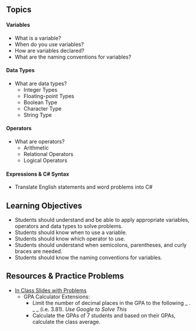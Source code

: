 ## Topics
#### Variables
- What is a variable?
- When do you use variables?
- How are variables declared?
- What are the naming conventions for variables?

#### Data Types
- What are data types?
  - Integer Types
  - Floating-point Types
  - Boolean Type
  - Character Type
  - String Type

#### Operators
- What are operators?
  - Arithmetic
  - Relational Operators
  - Logical Operators
  
#### Expressions & C# Syntax
- Translate English statements and word problems into C#

## Learning Objectives
- Students should understand and be able to apply appropriate variables, operators and data types to solve problems.
- Students should know when to use a variable.
- Students should know which operator to use.
- Students should understand when semicolons, parentheses, and curly braces are needed.
- Students should know the naming conventions for variables.

## Resources & Practice Problems
- [In Class Slides with Problems](https://docs.google.com/presentation/d/1BEdLuG3_ucGoOnatinjJfwA6U18IxHjCrLGvnfWYi7s/edit?usp=sharing)
  - GPA Calculator Extensions:
    - Limit the number of decimal places in the GPA to the following _ . _ _ (i.e. 3.81). *Use Google to Solve This*
    - Calculate the GPAs of 7 students and based on their GPAs, calculate the class average.
  
